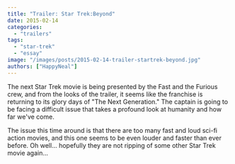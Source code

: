 ```yaml
---
title: "Trailer: Star Trek:Beyond"
date: 2015-02-14
categories:
  - "trailers"
tags:
  - "star-trek"
  - "essay"
image: "/images/posts/2015-02-14-trailer-startrek-beyond.jpg"
authors: ["HappyNeal"]
---
```


The next Star Trek movie is being presented by the Fast and the Furious crew, and from the looks of the trailer, it seems like the franchise is returning to its glory days of "The Next Generation." The captain is going to be facing a difficult issue that takes a profound look at humanity and how far we've come.

The issue this time around is that there are too many fast and loud sci-fi action movies, and this one seems to be even louder and faster than ever before. Oh well... hopefully they are not ripping of some other Star Trek movie again...
